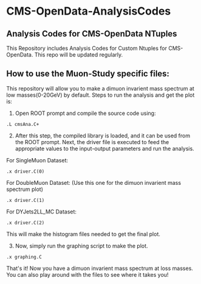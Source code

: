 # CMS-OpenData-AnalysisCodes

## Analysis Codes for CMS-OpenData NTuples

This Repository includes Analysis Codes for Custom Ntuples for CMS-OpenData. This repo will be updated regularly.

## How to use the Muon-Study specific files:

This repository will allow you to make a dimuon invarient mass spectrum at low masses(0-20GeV) by default. Steps to run the analysis and get the plot is:

1. Open ROOT prompt and compile the source code using:
```
.L cmsAna.C+
```
2. After this step, the compiled library is loaded, and it can be used from the ROOT prompt. Next, the driver file is executed to feed the appropriate values to the input-output parameters and run the analysis.

For SingleMuon Dataset:
```
.x driver.C(0)
```

For DoubleMuon Dataset: (Use this one for the dimuon invarient mass spectrum plot)
```
.x driver.C(1)
```

For DYJets2LL_MC Dataset:
```
.x driver.C(2)
```
This will make the histogram files needed to get the final plot.

3. Now, simply run the graphing script to make the plot.
```
.x graphing.C
```

That's it! Now you have a dimuon invarient mass spectrum at loss masses. You can also play around with the files to see where it takes you!
